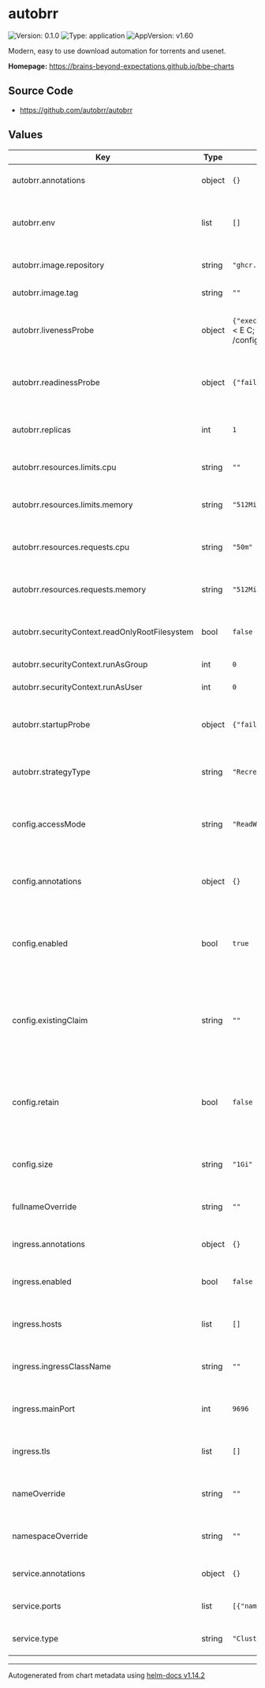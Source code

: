 # autobrr

![Version: 0.1.0](https://img.shields.io/badge/Version-0.1.0-informational?style=flat-square) ![Type: application](https://img.shields.io/badge/Type-application-informational?style=flat-square) ![AppVersion: v1.60](https://img.shields.io/badge/AppVersion-v1.60-informational?style=flat-square)

Modern, easy to use download automation for torrents and usenet.

**Homepage:** <https://brains-beyond-expectations.github.io/bbe-charts>

## Source Code

* <https://github.com/autobrr/autobrr>

## Values

| Key | Type | Default | Description |
|-----|------|---------|-------------|
| autobrr.annotations | object | `{}` | Annotations to apply to the Autobrr pod |
| autobrr.env | list | `[]` | The environment variables to set for the Autobrr pod |
| autobrr.image.repository | string | `"ghcr.io/autobrr/autobrr"` | The image repository to pull from |
| autobrr.image.tag | string | `""` | The image tag to pull |
| autobrr.livenessProbe | object | `{"exec":{"command":["/usr/bin/env","bash","-c","curl --fail localhost:9696/api/v1/system/status?apiKey=`IFS=\\> && while read -d \\< E C; do if [[ $E = \"ApiKey\" ]]; then echo $C; fi; done < /config/config.xml`"]},"failureThreshold":5,"initialDelaySeconds":60,"periodSeconds":10,"successThreshold":1,"timeoutSeconds":10}` | The livenessProbe configuration for the Autobrr pod |
| autobrr.readinessProbe | object | `{"failureThreshold":3,"initialDelaySeconds":0,"periodSeconds":10,"tcpSocket":{"port":9696},"timeoutSeconds":1}` | The readinessProbe configuration for the Autobrr pod |
| autobrr.replicas | int | `1` | How many replicas of the Autobrr pod to run |
| autobrr.resources.limits.cpu | string | `""` | The amount of CPU to limit the Autobrr pod to |
| autobrr.resources.limits.memory | string | `"512Mi"` | The amount of memory to limit the Autobrr pod to |
| autobrr.resources.requests.cpu | string | `"50m"` | The amount of CPU to request for the Autobrr pod |
| autobrr.resources.requests.memory | string | `"512Mi"` | The amount of memory to request for the Autobrr pod |
| autobrr.securityContext.readOnlyRootFilesystem | bool | `false` | Whether to run Autobrr with a read-only root filesystem |
| autobrr.securityContext.runAsGroup | int | `0` | The group ID to run Autobrr as |
| autobrr.securityContext.runAsUser | int | `0` | The user ID to run Autobrr as |
| autobrr.startupProbe | object | `{"failureThreshold":30,"initialDelaySeconds":0,"periodSeconds":5,"tcpSocket":{"port":9696},"timeoutSeconds":1}` | The startupProbe configuration for the Autobrr pod |
| autobrr.strategyType | string | `"Recreate"` | The strategy to use for updating the Autobrr pods |
| config.accessMode | string | `"ReadWriteOnce"` | The access mode to use for the Autobrr config persistent volume claim |
| config.annotations | object | `{}` | Annotations to apply to the Autobrr config persistent volume claim |
| config.enabled | bool | `true` | Whether to enable the creation of a persistent volume claim for the Autobrr config |
| config.existingClaim | string | `""` | Use this attribute to reference an existing persistent volume claim to use for the Autobrr config |
| config.retain | bool | `false` | Whether to keep the persistent volume claim for the config after the Autobrr chart is uninstalled |
| config.size | string | `"1Gi"` | The amount of storage to request for the Autobrr config |
| fullnameOverride | string | `""` | Optional full name override for the resources |
| ingress.annotations | object | `{}` | Annotations to apply to the Autobrr ingress |
| ingress.enabled | bool | `false` | Whether to create an ingress for Autobrr |
| ingress.hosts | list | `[]` | Host configuration for the Autobrr ingress |
| ingress.ingressClassName | string | `""` | The ingress class to use for the Autobrr ingress |
| ingress.mainPort | int | `9696` | The main http port to use for the Autobrr ingress |
| ingress.tls | list | `[]` | TLS configuration for the Autobrr ingress |
| nameOverride | string | `""` | Optional short name override for the resources |
| namespaceOverride | string | `""` | Optional namespace override for the resources |
| service.annotations | object | `{}` | Annotations to apply to the Autobrr service |
| service.ports | list | `[{"name":"http","port":9696,"protocol":"TCP"}]` | Port to expose the Autobrr service on |
| service.type | string | `"ClusterIP"` | The type of service to create |

----------------------------------------------
Autogenerated from chart metadata using [helm-docs v1.14.2](https://github.com/norwoodj/helm-docs/releases/v1.14.2)
